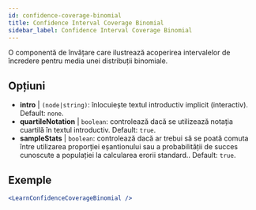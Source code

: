 ```yaml
---
id: confidence-coverage-binomial
title: Confidence Interval Coverage Binomial
sidebar_label: Confidence Interval Coverage Binomial
---
```


O componentă de învățare care ilustrează acoperirea intervalelor de încredere pentru media unei distribuții binomiale.

## Opțiuni

* __intro__ | `(node|string)`: înlocuiește textul introductiv implicit (interactiv). Default: `none`.
* __quartileNotation__ | `boolean`: controlează dacă se utilizează notația cuartilă în textul introductiv. Default: `true`.
* __sampleStats__ | `boolean`: controlează dacă ar trebui să se poată comuta între utilizarea proporției eșantionului sau a probabilității de succes cunoscute a populației la calcularea erorii standard.. Default: `true`.


## Exemple

```jsx live
<LearnConfidenceCoverageBinomial />
```

